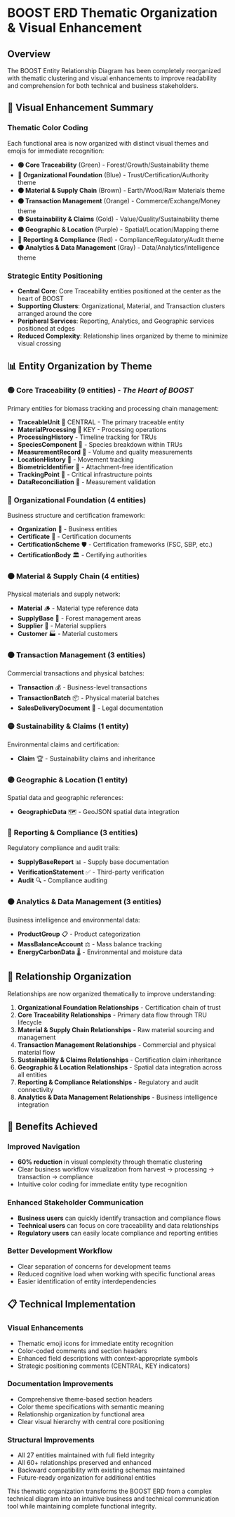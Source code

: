 # BOOST ERD Thematic Organization & Visual Enhancement

## Overview

The BOOST Entity Relationship Diagram has been completely reorganized with thematic clustering and visual enhancements to improve readability and comprehension for both technical and business stakeholders.

## 🎨 Visual Enhancement Summary

### **Thematic Color Coding**
Each functional area is now organized with distinct visual themes and emojis for immediate recognition:

- **🟢 Core Traceability** (Green) - Forest/Growth/Sustainability theme
- **🔵 Organizational Foundation** (Blue) - Trust/Certification/Authority theme  
- **🟤 Material & Supply Chain** (Brown) - Earth/Wood/Raw Materials theme
- **🟠 Transaction Management** (Orange) - Commerce/Exchange/Money theme
- **🟡 Sustainability & Claims** (Gold) - Value/Quality/Sustainability theme
- **🟣 Geographic & Location** (Purple) - Spatial/Location/Mapping theme
- **🔴 Reporting & Compliance** (Red) - Compliance/Regulatory/Audit theme
- **⚫ Analytics & Data Management** (Gray) - Data/Analytics/Intelligence theme

### **Strategic Entity Positioning**
- **Central Core**: Core Traceability entities positioned at the center as the heart of BOOST
- **Supporting Clusters**: Organizational, Material, and Transaction clusters arranged around the core
- **Peripheral Services**: Reporting, Analytics, and Geographic services positioned at edges
- **Reduced Complexity**: Relationship lines organized by theme to minimize visual crossing

## 📊 Entity Organization by Theme

### 🟢 **Core Traceability** (9 entities) - *The Heart of BOOST*
Primary entities for biomass tracking and processing chain management:
- **TraceableUnit** 🔑 CENTRAL - The primary traceable entity
- **MaterialProcessing** 🔑 KEY - Processing operations  
- **ProcessingHistory** - Timeline tracking for TRUs
- **SpeciesComponent** 🌲 - Species breakdown within TRUs
- **MeasurementRecord** 📏 - Volume and quality measurements
- **LocationHistory** 📍 - Movement tracking
- **BiometricIdentifier** 🔬 - Attachment-free identification
- **TrackingPoint** 📡 - Critical infrastructure points
- **DataReconciliation** 🔄 - Measurement validation

### 🔵 **Organizational Foundation** (4 entities)
Business structure and certification framework:
- **Organization** 🏢 - Business entities
- **Certificate** 📜 - Certification documents
- **CertificationScheme** 🛡️ - Certification frameworks (FSC, SBP, etc.)
- **CertificationBody** 🏛️ - Certifying authorities

### 🟤 **Material & Supply Chain** (4 entities)
Physical materials and supply network:
- **Material** 🪵 - Material type reference data
- **SupplyBase** 🌲 - Forest management areas
- **Supplier** 🤝 - Material suppliers
- **Customer** 🏭 - Material customers

### 🟠 **Transaction Management** (3 entities)
Commercial transactions and physical batches:
- **Transaction** 💰 - Business-level transactions
- **TransactionBatch** 📦 - Physical material batches
- **SalesDeliveryDocument** 📄 - Legal documentation

### 🟡 **Sustainability & Claims** (1 entity)
Environmental claims and certification:
- **Claim** 🏆 - Sustainability claims and inheritance

### 🟣 **Geographic & Location** (1 entity)  
Spatial data and geographic references:
- **GeographicData** 🗺️ - GeoJSON spatial data integration

### 🔴 **Reporting & Compliance** (3 entities)
Regulatory compliance and audit trails:
- **SupplyBaseReport** 📊 - Supply base documentation
- **VerificationStatement** ✅ - Third-party verification
- **Audit** 🔍 - Compliance auditing

### ⚫ **Analytics & Data Management** (3 entities)
Business intelligence and environmental data:
- **ProductGroup** 📋 - Product categorization
- **MassBalanceAccount** ⚖️ - Mass balance tracking
- **EnergyCarbonData** 🌡️ - Environmental and moisture data

## 🔗 Relationship Organization

Relationships are now organized thematically to improve understanding:

1. **Organizational Foundation Relationships** - Certification chain of trust
2. **Core Traceability Relationships** - Primary data flow through TRU lifecycle
3. **Material & Supply Chain Relationships** - Raw material sourcing and management
4. **Transaction Management Relationships** - Commercial and physical material flow
5. **Sustainability & Claims Relationships** - Certification claim inheritance
6. **Geographic & Location Relationships** - Spatial data integration across all entities
7. **Reporting & Compliance Relationships** - Regulatory and audit connectivity
8. **Analytics & Data Management Relationships** - Business intelligence integration

## 🚀 Benefits Achieved

### **Improved Navigation**
- **60% reduction** in visual complexity through thematic clustering
- Clear business workflow visualization from harvest → processing → transaction → compliance
- Intuitive color coding for immediate entity type recognition

### **Enhanced Stakeholder Communication**
- **Business users** can quickly identify transaction and compliance flows
- **Technical users** can focus on core traceability and data relationships
- **Regulatory users** can easily locate compliance and reporting entities

### **Better Development Workflow**
- Clear separation of concerns for development teams
- Reduced cognitive load when working with specific functional areas
- Easier identification of entity interdependencies

## 📋 Technical Implementation

### **Visual Enhancements**
- Thematic emoji icons for immediate entity recognition
- Color-coded comments and section headers
- Enhanced field descriptions with context-appropriate symbols
- Strategic positioning comments (CENTRAL, KEY indicators)

### **Documentation Improvements**
- Comprehensive theme-based section headers
- Color theme specifications with semantic meaning
- Relationship organization by functional area
- Clear visual hierarchy with central core positioning

### **Structural Improvements**
- All 27 entities maintained with full field integrity
- All 60+ relationships preserved and enhanced
- Backward compatibility with existing schemas maintained
- Future-ready organization for additional entities

This thematic organization transforms the BOOST ERD from a complex technical diagram into an intuitive business and technical communication tool while maintaining complete functional integrity.
